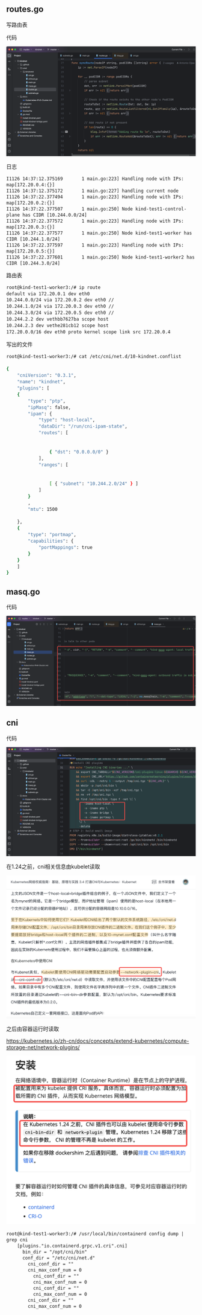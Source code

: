## routes.go

写路由表

代码

![](/static/images/2311/p003.png)

日志

```log
I1126 14:37:12.375169       1 main.go:223] Handling node with IPs: map[172.20.0.4:{}]
I1126 14:37:12.375172       1 main.go:227] handling current node
I1126 14:37:22.377494       1 main.go:223] Handling node with IPs: map[172.20.0.2:{}]
I1126 14:37:22.377507       1 main.go:250] Node kind-test1-control-plane has CIDR [10.244.0.0/24]
I1126 14:37:22.377572       1 main.go:223] Handling node with IPs: map[172.20.0.3:{}]
I1126 14:37:22.377577       1 main.go:250] Node kind-test1-worker has CIDR [10.244.1.0/24]
I1126 14:37:22.377597       1 main.go:223] Handling node with IPs: map[172.20.0.5:{}]
I1126 14:37:22.377601       1 main.go:250] Node kind-test1-worker2 has CIDR [10.244.3.0/24]
```

路由表

```bash
root@kind-test1-worker3:/# ip route
default via 172.20.0.1 dev eth0
10.244.0.0/24 via 172.20.0.2 dev eth0 //
10.244.1.0/24 via 172.20.0.3 dev eth0 //
10.244.3.0/24 via 172.20.0.5 dev eth0 //
10.244.2.2 dev vethbb7627ba scope host
10.244.2.3 dev vethe281cb12 scope host
172.20.0.0/16 dev eth0 proto kernel scope link src 172.20.0.4
```

写出的文件

```bash
root@kind-test1-worker3:/# cat /etc/cni/net.d/10-kindnet.conflist

{
	"cniVersion": "0.3.1",
	"name": "kindnet",
	"plugins": [
	{
		"type": "ptp",
		"ipMasq": false,
		"ipam": {
			"type": "host-local",
			"dataDir": "/run/cni-ipam-state",
			"routes": [


				{ "dst": "0.0.0.0/0" }
			],
			"ranges": [


				[ { "subnet": "10.244.2.0/24" } ]
			]
		}
		,
		"mtu": 1500

	},
	{
		"type": "portmap",
		"capabilities": {
			"portMappings": true
		}
	}
	]
}
```

## masq.go

代码

![](/static/images/2311/p004.png)

## cni

代码

![](/static/images/2311/p005.png)

在1.24之前，cni相关信息由kubelet读取

![](/static/images/2311/p006.png)

之后由容器运行时读取

https://kubernetes.io/zh-cn/docs/concepts/extend-kubernetes/compute-storage-net/network-plugins/

![](/static/images/2311/p007.png)

```
root@kind-test1-worker3:/# /usr/local/bin/containerd config dump | grep cni
    [plugins."io.containerd.grpc.v1.cri".cni]
      bin_dir = "/opt/cni/bin"
      conf_dir = "/etc/cni/net.d"
        cni_conf_dir = ""
        cni_max_conf_num = 0
          cni_conf_dir = ""
          cni_max_conf_num = 0
          cni_conf_dir = ""
          cni_max_conf_num = 0
        cni_conf_dir = ""
        cni_max_conf_num = 0
```
